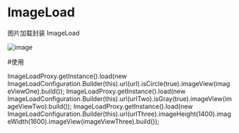 # ImageLoad
图片加载封装 ImageLoad

 ![image](https://github.com/chenpengfei88/WdjAppDetail/blob/master/app/src/main/res/drawable-xxhdpi/xg.png)
 
#使用

 ImageLoadProxy.getInstance().load(new ImageLoadConfiguration.Builder(this).url(url).isCircle(true).imageView(imageViewOne).build());
 ImageLoadProxy.getInstance().load(new ImageLoadConfiguration.Builder(this).url(urlTwo).isGray(true).imageView(imageViewTwo).build());
 ImageLoadProxy.getInstance().load(new ImageLoadConfiguration.Builder(this).url(urlThree).imageHeight(1400).imageWidth(1600).imageView(imageViewThree).build());
